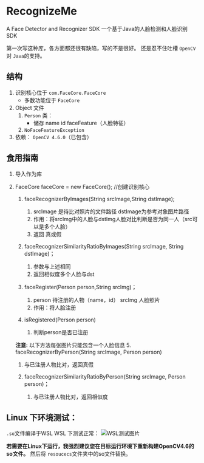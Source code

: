 # RecognizeMe

A Face Detector and Recognizer SDK
一个基于Java的人脸检测和人脸识别SDK

第一次写这种库，各方面都还很有缺陷，写的不是很好。
还是忍不住吐槽 `OpenCV`对 `Java`的支持。

## 结构

1. 识别核心位于 `com.FaceCore.FaceCore`
   * 多数功能位于 `FaceCore`
2. Object 文件
   1. `Person` 类：
      * 储存 name id faceFeature（人脸特征）
   2. `NoFaceFeatureException`
3. 依赖： `OpenCV 4.6.0`（已包含）

## 食用指南

1. 导入作为库
2. FaceCore faceCore = new FaceCore(); //创建识别核心

   1. faceRecognizerByImages(String srcImage,String dstImage);

      1. srcImage 是待比对照片的文件路径 dstImage为参考对象图片路径
      2. 作用：将srcImg中的人脸与dstImg人脸对比判断是否为同一人（src可以是多个人脸）
      3. 返回 真或假
   2. faceRecognizerSimilarityRatioByImages(String srcImage, String dstImage)；

      1. 参数与上述相同
      2. 返回相似度多个人脸与dst
   3. faceRegister(Person person,String srcImg)；

      1. person 待注册的人物（name，id） srcImg 人脸照片
      2. 作用：将人脸注册
   4. isRegistered(Person person)

      1. 判断person是否已注册

   **注意:** 以下方法每张图片只能包含一个人脸信息
   5. faceRecognizerByPerson(String srcImage, Person person)
   1. 与已注册人物比对，返回真假

   6. faceRecognizerSimilarityRatioByPerson(String srcImage, Person person)；
      1. 与已注册人物比对，返回相似度

## Linux 下环境测试：

`.so`文件编译于WSL
WSL 下测试正常：
![WSL测试图片](http://oss.re1ife.top//media/WSL测试图片.png)

**若需要在Linux下运行，我强烈建议您在目标运行环境下重新构建OpenCV4.6的so文件。** 然后将 `resoucecs`文件夹中的so文件替换。
